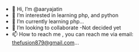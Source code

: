 - 👋 Hi, I’m @aaryajatin
- 👀 I’m interested in learning php, and python
- 🌱 I’m currently learning php...
- 💞️ I’m looking to collaborate -Not decided yet
- 📫 How to reach me , you can reach me via email: thefusion879@gmail.com...

<!---
aaryajatin/aaryajatin is a ✨ special ✨ repository because its `README.md` (this file) appears on your GitHub profile.
You can click the Preview link to take a look at your changes.
--->
